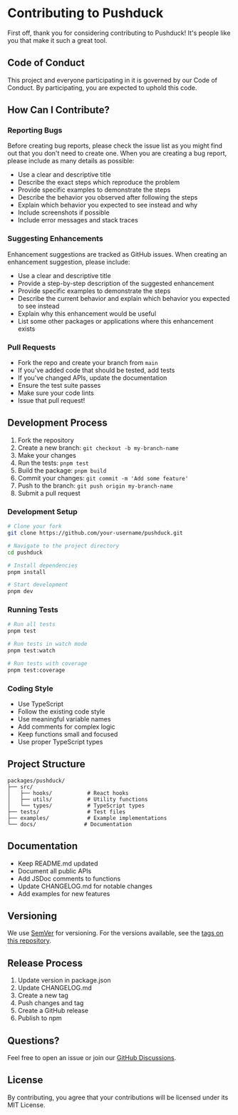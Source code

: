 # Contributing to Pushduck

First off, thank you for considering contributing to Pushduck! It's people like you that make it such a great tool.

## Code of Conduct

This project and everyone participating in it is governed by our Code of Conduct. By participating, you are expected to uphold this code.

## How Can I Contribute?

### Reporting Bugs

Before creating bug reports, please check the issue list as you might find out that you don't need to create one. When you are creating a bug report, please include as many details as possible:

* Use a clear and descriptive title
* Describe the exact steps which reproduce the problem
* Provide specific examples to demonstrate the steps
* Describe the behavior you observed after following the steps
* Explain which behavior you expected to see instead and why
* Include screenshots if possible
* Include error messages and stack traces

### Suggesting Enhancements

Enhancement suggestions are tracked as GitHub issues. When creating an enhancement suggestion, please include:

* Use a clear and descriptive title
* Provide a step-by-step description of the suggested enhancement
* Provide specific examples to demonstrate the steps
* Describe the current behavior and explain which behavior you expected to see instead
* Explain why this enhancement would be useful
* List some other packages or applications where this enhancement exists

### Pull Requests

* Fork the repo and create your branch from `main`
* If you've added code that should be tested, add tests
* If you've changed APIs, update the documentation
* Ensure the test suite passes
* Make sure your code lints
* Issue that pull request!

## Development Process

1. Fork the repository
2. Create a new branch: `git checkout -b my-branch-name`
3. Make your changes
4. Run the tests: `pnpm test`
5. Build the package: `pnpm build`
6. Commit your changes: `git commit -m 'Add some feature'`
7. Push to the branch: `git push origin my-branch-name`
8. Submit a pull request

### Development Setup

```bash
# Clone your fork
git clone https://github.com/your-username/pushduck.git

# Navigate to the project directory
cd pushduck

# Install dependencies
pnpm install

# Start development
pnpm dev
```

### Running Tests

```bash
# Run all tests
pnpm test

# Run tests in watch mode
pnpm test:watch

# Run tests with coverage
pnpm test:coverage
```

### Coding Style

* Use TypeScript
* Follow the existing code style
* Use meaningful variable names
* Add comments for complex logic
* Keep functions small and focused
* Use proper TypeScript types

## Project Structure

```
packages/pushduck/
├── src/
│   ├── hooks/           # React hooks
│   ├── utils/           # Utility functions
│   └── types/           # TypeScript types
├── tests/               # Test files
├── examples/            # Example implementations
└── docs/               # Documentation
```

## Documentation

* Keep README.md updated
* Document all public APIs
* Add JSDoc comments to functions
* Update CHANGELOG.md for notable changes
* Add examples for new features

## Versioning

We use [SemVer](http://semver.org/) for versioning. For the versions available, see the [tags on this repository](https://github.com/abhay-ramesh/pushduck/tags).

## Release Process

1. Update version in package.json
2. Update CHANGELOG.md
3. Create a new tag
4. Push changes and tag
5. Create a GitHub release
6. Publish to npm

## Questions?

Feel free to open an issue or join our [GitHub Discussions](https://github.com/abhay-ramesh/pushduck/discussions).

## License

By contributing, you agree that your contributions will be licensed under its MIT License.
